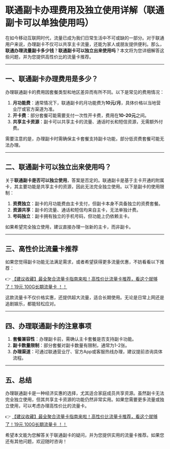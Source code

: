 # 联通副卡办理费用及独立使用详解（联通副卡可以单独使用吗）

在如今移动互联网时代，流量已成为我们日常生活中不可或缺的一部分。对于联通用户来说，办理副卡不仅可以共享主卡流量，还能为家人或朋友提供便利。那么，**联通办理流量副卡多少钱**？**联通副卡可以独立出来使用吗**？本文将为您详细解答这些问题，并为您提供高性价比的流量卡推荐。

---

## 一、联通副卡办理费用是多少？

办理联通副卡的费用因套餐类型和地区差异而有所不同。以下是常见的费用情况：

1. **月功能费**：通常情况下，联通副卡的月功能费为**10元/月**，具体价格以当地营业厅或官方渠道为准。
2. **开卡费**：部分套餐可能需要支付一次性开卡费，费用在**10-20元**之间。
3. **共享主卡资源**：副卡可以共享主卡的流量、通话时长和短信资源，无需额外付费。

需要注意的是，办理副卡时需确保主卡套餐支持副卡功能，部分低资费套餐可能无法办理。

---

## 二、联通副卡可以独立出来使用吗？

关于**联通副卡是否可以独立使用**，答案是否定的。联通副卡是基于主卡开通的附属卡，其主要功能是共享主卡的资源，因此无法完全独立使用。以下是副卡的使用限制：

1. **资费独立**：副卡的月功能费由主卡支付，但副卡本身不具备独立的资费套餐。
2. **资源共享**：副卡的流量、通话和短信均来自主卡，无法单独计费。
3. **号码独立**：副卡拥有独立的手机号码，但功能上仍依赖主卡。

如果希望完全独立使用，建议直接办理一张新的主卡，而非副卡。

---

## 三、高性价比流量卡推荐

如果您觉得副卡功能无法满足需求，或者希望获得更多流量优惠，不妨看看以下推荐：

👉 [【建议收藏】最全聚合流量卡指南来啦！高性价比流量卡推荐，看这个就够了！19元 100G长期流量卡 ！！](https://bit.ly/Liuliangka)

这款流量卡不仅价格实惠，还提供超大流量，适合长期使用。无论是日常上网还是追剧娱乐，都能轻松应对。

---

## 四、办理联通副卡的注意事项

1. **套餐兼容性**：办理副卡前，需确认主卡套餐是否支持副卡功能。
2. **副卡数量限制**：部分套餐对副卡数量有限制，通常为1-2张。
3. **办理渠道**：可通过联通营业厅、官方App或客服热线办理，建议提前咨询具体流程。

---

## 五、总结

办理联通副卡是一种经济实惠的选择，尤其适合家庭成员共享资源。虽然副卡无法完全独立使用，但其共享主卡资源的功能仍然非常实用。如果您需要更多流量或独立使用，可以考虑办理高性价比的流量卡。

👉 [【建议收藏】最全聚合流量卡指南来啦！高性价比流量卡推荐，看这个就够了！19元 100G长期流量卡 ！！](https://bit.ly/Liuliangka)

希望本文能为您解答关于联通副卡的疑问，并为您提供实用的流量卡推荐。如果您还有其他问题，欢迎随时咨询！